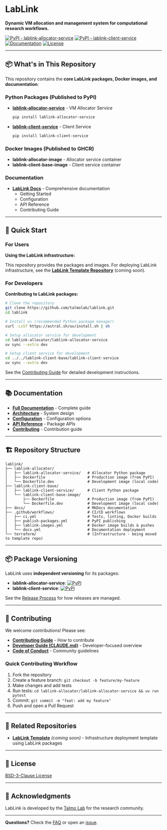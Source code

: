 # LabLink

**Dynamic VM allocation and management system for computational research workflows.**

[![PyPI - lablink-allocator-service](https://img.shields.io/pypi/v/lablink-allocator-service?label=allocator)](https://pypi.org/project/lablink-allocator-service/)
[![PyPI - lablink-client-service](https://img.shields.io/pypi/v/lablink-client-service?label=client)](https://pypi.org/project/lablink-client-service/)
[![Documentation](https://img.shields.io/badge/docs-latest-blue)](https://talmolab.github.io/lablink/)
[![License](https://img.shields.io/github/license/talmolab/lablink)](LICENSE)

---

## 📦 What's in This Repository

This repository contains the **core LabLink packages, Docker images, and documentation**:

### Python Packages (Published to PyPI)

- **[lablink-allocator-service](lablink-allocator/lablink-allocator-service/)** - VM Allocator Service
  ```bash
  pip install lablink-allocator-service
  ```

- **[lablink-client-service](lablink-client-base/lablink-client-service/)** - Client Service
  ```bash
  pip install lablink-client-service
  ```

### Docker Images (Published to GHCR)

- **lablink-allocator-image** - Allocator service container
- **lablink-client-base-image** - Client service container

### Documentation

- **[LabLink Docs](https://talmolab.github.io/lablink/)** - Comprehensive documentation
  - Getting Started
  - Configuration
  - API Reference
  - Contributing Guide

---

## 🚀 Quick Start

### For Users

**Using the LabLink infrastructure:**

This repository provides the packages and images. For deploying LabLink infrastructure, see the **[LabLink Template Repository](https://github.com/talmolab/lablink-template)** (coming soon).

### For Developers

**Contributing to LabLink packages:**

```bash
# Clone the repository
git clone https://github.com/talmolab/lablink.git
cd lablink

# Install uv (recommended Python package manager)
curl -LsSf https://astral.sh/uv/install.sh | sh

# Setup allocator service for development
cd lablink-allocator/lablink-allocator-service
uv sync --extra dev

# Setup client service for development
cd ../../lablink-client-base/lablink-client-service
uv sync --extra dev
```

See the [Contributing Guide](https://talmolab.github.io/lablink/contributing/) for detailed development instructions.

---

## 📚 Documentation

- **[Full Documentation](https://talmolab.github.io/lablink/)** - Complete guide
- **[Architecture](https://talmolab.github.io/lablink/architecture/)** - System design
- **[Configuration](https://talmolab.github.io/lablink/configuration/)** - Configuration options
- **[API Reference](https://talmolab.github.io/lablink/reference/)** - Package APIs
- **[Contributing](https://talmolab.github.io/lablink/contributing/)** - Contribution guide

---

## 🏗️ Repository Structure

```
lablink/
├── lablink-allocator/
│   ├── lablink-allocator-service/   # Allocator Python package
│   ├── Dockerfile                   # Production image (from PyPI)
│   └── Dockerfile.dev               # Development image (local code)
├── lablink-client-base/
│   ├── lablink-client-service/      # Client Python package
│   └── lablink-client-base-image/
│       ├── Dockerfile               # Production image (from PyPI)
│       └── Dockerfile.dev           # Development image (local code)
├── docs/                            # MkDocs documentation
├── .github/workflows/               # CI/CD workflows
│   ├── ci.yml                       # Tests, linting, Docker builds
│   ├── publish-packages.yml         # PyPI publishing
│   ├── lablink-images.yml           # Docker image builds & pushes
│   └── docs.yml                     # Documentation deployment
└── terraform/                       # (Infrastructure - being moved to template repo)
```

---

## 📦 Package Versioning

LabLink uses **independent versioning** for its packages:

- **lablink-allocator-service**: [![PyPI](https://img.shields.io/pypi/v/lablink-allocator-service)](https://pypi.org/project/lablink-allocator-service/)
- **lablink-client-service**: [![PyPI](https://img.shields.io/pypi/v/lablink-client-service)](https://pypi.org/project/lablink-client-service/)

See the [Release Process](https://talmolab.github.io/lablink/contributing/#release-process) for how releases are managed.

---

## 🤝 Contributing

We welcome contributions! Please see:

- **[Contributing Guide](https://talmolab.github.io/lablink/contributing/)** - How to contribute
- **[Developer Guide (CLAUDE.md)](CLAUDE.md)** - Developer-focused overview
- **[Code of Conduct](https://talmolab.github.io/lablink/contributing/#code-of-conduct)** - Community guidelines

### Quick Contributing Workflow

1. Fork the repository
2. Create a feature branch: `git checkout -b feature/my-feature`
3. Make changes and add tests
4. Run tests: `cd lablink-allocator/lablink-allocator-service && uv run pytest`
5. Commit: `git commit -m "feat: add my feature"`
6. Push and open a Pull Request

---

## 🔗 Related Repositories

- **[LabLink Template](https://github.com/talmolab/lablink-template)** _(coming soon)_ - Infrastructure deployment template using LabLink packages

---

## 📝 License

[BSD-3-Clause License](LICENSE)

---

## 🙏 Acknowledgments

LabLink is developed by the [Talmo Lab](https://github.com/talmolab) for the research community.

---

**Questions?** Check the [FAQ](https://talmolab.github.io/lablink/faq/) or open an [issue](https://github.com/talmolab/lablink/issues).
